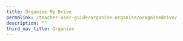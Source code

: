 ```yaml
---
title: Organise My Drive
permalink: /teacher-user-guide/organise-organise/oragnisedrive/
description: ""
third_nav_title: Organise
---
```

